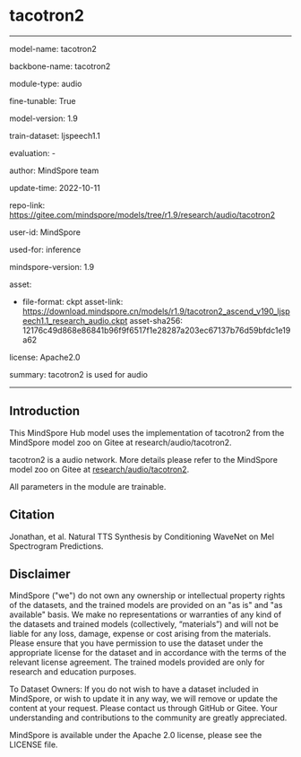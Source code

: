 # tacotron2

---

model-name: tacotron2

backbone-name: tacotron2

module-type: audio

fine-tunable: True

model-version: 1.9

train-dataset: ljspeech1.1

evaluation: -

author: MindSpore team

update-time: 2022-10-11

repo-link: <https://gitee.com/mindspore/models/tree/r1.9/research/audio/tacotron2>

user-id: MindSpore

used-for: inference

mindspore-version: 1.9

asset:

-
    file-format: ckpt
    asset-link: <https://download.mindspore.cn/models/r1.9/tacotron2_ascend_v190_ljspeech1.1_research_audio.ckpt>
    asset-sha256: 12176c49d868e86841b96f9f6517f1e28287a203ec67137b76d59bfdc1e19a62

license: Apache2.0

summary: tacotron2 is used for audio

---

## Introduction

This MindSpore Hub model uses the implementation of tacotron2 from the MindSpore model zoo on Gitee at research/audio/tacotron2.

tacotron2 is a audio network. More details please refer to the MindSpore model zoo on Gitee at [research/audio/tacotron2](https://gitee.com/mindspore/models/blob/r1.9/research/audio/tacotron2/README.md).

All parameters in the module are trainable.

## Citation

Jonathan, et al. Natural TTS Synthesis by Conditioning WaveNet on Mel Spectrogram Predictions.

## Disclaimer

MindSpore ("we") do not own any ownership or intellectual property rights of the datasets, and the trained models are provided on an "as is" and "as available" basis. We make no representations or warranties of any kind of the datasets and trained models (collectively, “materials”) and will not be liable for any loss, damage, expense or cost arising from the materials. Please ensure that you have permission to use the dataset under the appropriate license for the dataset and in accordance with the terms of the relevant license agreement. The trained models provided are only for research and education purposes.

To Dataset Owners: If you do not wish to have a dataset included in MindSpore, or wish to update it in any way, we will remove or update the content at your request. Please contact us through GitHub or Gitee. Your understanding and contributions to the community are greatly appreciated.

MindSpore is available under the Apache 2.0 license, please see the LICENSE file.
